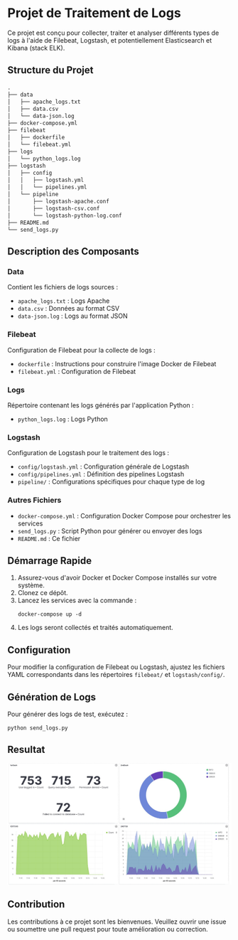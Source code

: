 # Projet de Traitement de Logs

Ce projet est conçu pour collecter, traiter et analyser différents types de logs à l'aide de Filebeat, Logstash, et potentiellement Elasticsearch et Kibana (stack ELK).

## Structure du Projet

```
.
├── data
│   ├── apache_logs.txt
│   ├── data.csv
│   └── data-json.log
├── docker-compose.yml
├── filebeat
│   ├── dockerfile
│   └── filebeat.yml
├── logs
│   └── python_logs.log
├── logstash
│   ├── config
│   │   ├── logstash.yml
│   │   └── pipelines.yml
│   └── pipeline
│       ├── logstash-apache.conf
│       ├── logstash-csv.conf
│       └── logstash-python-log.conf
├── README.md
└── send_logs.py
```

## Description des Composants

### Data
Contient les fichiers de logs sources :
- `apache_logs.txt` : Logs Apache
- `data.csv` : Données au format CSV
- `data-json.log` : Logs au format JSON

### Filebeat
Configuration de Filebeat pour la collecte de logs :
- `dockerfile` : Instructions pour construire l'image Docker de Filebeat
- `filebeat.yml` : Configuration de Filebeat

### Logs
Répertoire contenant les logs générés par l'application Python :
- `python_logs.log` : Logs Python

### Logstash
Configuration de Logstash pour le traitement des logs :
- `config/logstash.yml` : Configuration générale de Logstash
- `config/pipelines.yml` : Définition des pipelines Logstash
- `pipeline/` : Configurations spécifiques pour chaque type de log

### Autres Fichiers
- `docker-compose.yml` : Configuration Docker Compose pour orchestrer les services
- `send_logs.py` : Script Python pour générer ou envoyer des logs
- `README.md` : Ce fichier

## Démarrage Rapide

1. Assurez-vous d'avoir Docker et Docker Compose installés sur votre système.
2. Clonez ce dépôt.
3. Lancez les services avec la commande :
   ```
   docker-compose up -d
   ```
4. Les logs seront collectés et traités automatiquement.

## Configuration

Pour modifier la configuration de Filebeat ou Logstash, ajustez les fichiers YAML correspondants dans les répertoires `filebeat/` et `logstash/config/`.

## Génération de Logs

Pour générer des logs de test, exécutez :

```
python send_logs.py
```

## Resultat 

![DashBoard](elk-multi/capture_20250207123431566.jpeg)

## Contribution

Les contributions à ce projet sont les bienvenues. Veuillez ouvrir une issue ou soumettre une pull request pour toute amélioration ou correction.


